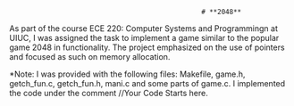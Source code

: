                                                     # **2048**

As part of the course ECE 220: Computer Systems and Programmingn at UIUC, I was assigned the task to implement a game similar to the popular game 2048 in functionality. The project emphasized on the use of pointers and focused as such on memory allocation. 

*Note: I was provided with the following files: Makefile, game.h, getch_fun.c, getch_fun.h, mani.c and some parts of game.c. I implemented the code under the comment //Your Code Starts here.
